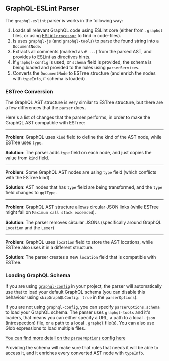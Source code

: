 ## GraphQL-ESLint Parser

The `graphql-eslint` parser is works in the following way:

1. Loads all relevant GraphQL code using ESLint core (either from `.graphql` files, or using [ESLint `processor`](https://eslint.org/docs/developer-guide/working-with-plugins#processors-in-plugins) to find in code-files).
1. Is uses `graphql-js` (and `graphql-tools`) to parse the found string into a `DocumentNode`.
1. Extracts all comments (marked as `# ...`) from the parsed AST, and provides to ESLint as directives hints.
1. If `graphql-config` is used, or `schema` field is provided, the schema is being loaded and provided to the rules using `parserServices`.
1. Converts the `DocumentNode` to ESTree structure (and enrich the nodes with `typeInfo`, if schema is loaded).

### ESTree Conversion

The GraphQL AST structure is very similar to ESTree structure, but there are a few differences that the `parser` does.

Here's a list of changes that the parser performs, in order to make the GraphQL AST compatible with ESTree:

---

**Problem**: GraphQL uses `kind` field to define the kind of the AST node, while ESTree uses `type`.

**Solution**: The parser adds `type` field on each node, and just copies the value from `kind` field.

---

**Problem**: Some GraphQL AST nodes are using `type` field (which conflicts with the ESTree kind).

**Solution**: AST nodes that has `type` field are being transformed, and the `type` field changes to `gqlType`.

---

**Problem**: GraphQL AST structure allows circular JSON links (while ESTree might fail on `Maximum call stack exceeded`).

**Solution**: The parser removes circular JSONs (specifically around GraphQL `Location` and the `Lexer`)

---

**Problem**: GraphQL uses `location` field to store the AST locations, while ESTree also uses it in a different structure.

**Solution**: The parser creates a new `location` field that is compatible with ESTree.

### Loading GraphQL Schema

If you are using [`graphql-config`](https://graphql-config.com) in your project, the parser will automatically use that to load your default GraphQL schema (you can disable this behaviour using `skipGraphQLConfig: true` in the `parserOptions`).

If you are not using `graphql-config`, you can specify `parserOptions.schema` to load your GraphQL schema. The parser uses `graphql-tools` and it's loaders, that means you can either specify a URL, a path to a local `.json` (introspection) file, or a path to a local `.graphql` file(s). You can also use Glob expressions to load multiple files.

[You can find more detail on the `parserOptions` config here](parser-options.md)

Providing the schema will make sure that rules that needs it will be able to access it, and it enriches every converted AST node with `typeInfo`.
